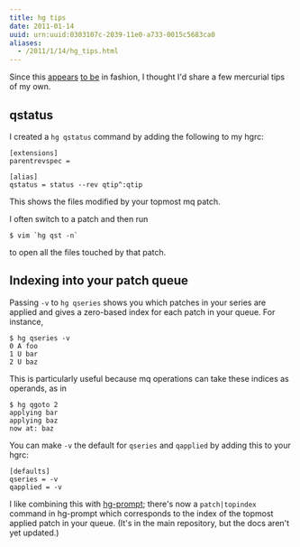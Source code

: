 ```yaml
---
title: hg tips
date: 2011-01-14
uuid: urn:uuid:0303107c-2039-11e0-a733-0015c5683ca0
aliases:
  - /2011/1/14/hg_tips.html
---
```


Since this [appears][zpao-1] [to be][zpao-2] in fashion, I thought I'd share a
few mercurial tips of my own.

## qstatus

I created a `hg qstatus` command by adding the following to my hgrc:

    [extensions]
    parentrevspec =

    [alias]
    qstatus = status --rev qtip^:qtip

This shows the files modified by your topmost mq patch.

I often switch to a patch and then run

    $ vim `hg qst -n`

to open all the files touched by that patch.

## Indexing into your patch queue

Passing `-v` to `hg qseries` shows you which patches in your series are applied
and gives a zero-based index for each patch in your queue.  For instance,

    $ hg qseries -v
    0 A foo
    1 U bar
    2 U baz

This is particularly useful because mq operations can take these indices as
operands, as in

    $ hg qgoto 2
    applying bar
    applying baz
    now at: baz

You can make `-v` the default for `qseries` and `qapplied` by adding this to
your hgrc:

    [defaults]
    qseries = -v
    qapplied = -v

I like combining this with [hg-prompt][]; there's now a `patch|topindex`
command in hg-prompt which corresponds to the index of the topmost applied
patch in your queue.  (It's in the main repository, but the docs aren't yet
updated.)

[zpao-1]: http://blog.zpao.com/post/2690265795/hg-prompt-makes-my-eyes-happier
[zpao-2]: http://blog.zpao.com/post/2749865516/use-a-pager-with-mercurial
[hg-prompt]: http://sjl.bitbucket.org/hg-prompt

